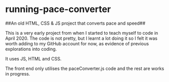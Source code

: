 # running-pace-converter
##An old HTML, CSS &amp; JS project that converts pace and speed##

This is a very early project from when I started to teach myself to code in April 2020. The code is not pretty, but I learnt a lot doing it so I felt it was worth adding to my GitHub account for now, as evidence of previous explorations into coding.

It uses JS, HTML and CSS.

The front end only utilises the paceConverter.js code and the rest are works in progress.

